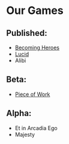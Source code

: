 Our Games
=========

Published:
----------

 - [Becoming Heroes](http://games.transneptune.net/games/becoming-heroes/)
 - [Lucid](http://games.transneptune.net/games/lucid/)
 - Alibi

Beta:
-----

 - [Piece of Work](http://games.transneptune.net/games/a-piece-of-work/)

Alpha:
------

 - Et in Arcadia Ego
 - Majesty
